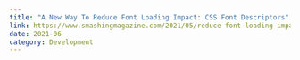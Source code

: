```yaml
---
title: "A New Way To Reduce Font Loading Impact: CSS Font Descriptors"
link: https://www.smashingmagazine.com/2021/05/reduce-font-loading-impact-css-descriptors/
date: 2021-06
category: Development
---
```

